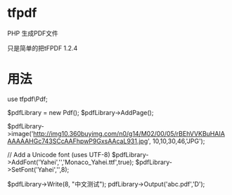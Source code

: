 # tfpdf
PHP 生成PDF文件

只是简单的把tFPDF 1.2.4

# 用法
use tfpdf\Pdf;

$pdfLibrary = new Pdf();
$pdfLibrary->AddPage();
 
$pdfLibrary->image('http://img10.360buyimg.com/n0/g14/M02/00/05/rBEhVVKBuHAIAAAAAAHGc743SCcAAFhpwP9GxsAAcaL931.jpg',
       10,10,30,46,'JPG');
 
// Add a Unicode font (uses UTF-8)
$pdfLibrary->AddFont('Yahei','','Monaco_Yahei.ttf',true);
$pdfLibrary->SetFont('Yahei','',8);
 
$pdfLibrary->Write(8, "中文测试");
pdfLibrary->Output('abc.pdf','D');


